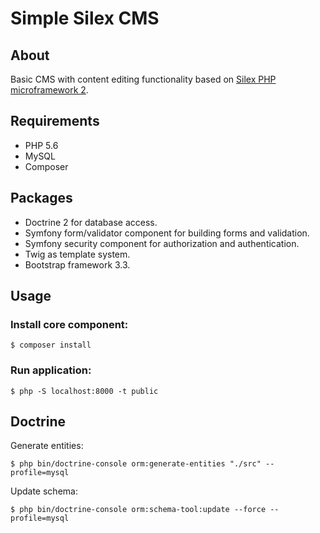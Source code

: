 # Simple Silex CMS

About
-----
Basic CMS with content editing functionality based on [Silex PHP microframework 2](http://silex.sensiolabs.org).
 
Requirements
------------
* PHP 5.6
* MySQL
* Composer

Packages
--------
* Doctrine 2 for database access.
* Symfony form/validator component for building forms and validation.
* Symfony security component for authorization and authentication.
* Twig as template system.
* Bootstrap framework 3.3.

Usage
-----
### Install core component:
```
$ composer install
```

### Run application:
```
$ php -S localhost:8000 -t public
```

Doctrine
--------
Generate entities:
```
$ php bin/doctrine-console orm:generate-entities "./src" --profile=mysql
```

Update schema:
```
$ php bin/doctrine-console orm:schema-tool:update --force --profile=mysql
```
